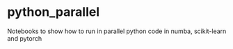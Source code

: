 # python_parallel
Notebooks to show how to run in parallel python code in numba, scikit-learn and pytorch
